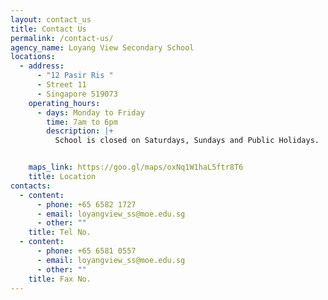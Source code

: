 ```yaml
---
layout: contact_us
title: Contact Us
permalink: /contact-us/
agency_name: Loyang View Secondary School
locations:
  - address:
      - "12 Pasir Ris "
      - Street 11
      - Singapore 519073
    operating_hours:
      - days: Monday to Friday
        time: 7am to 6pm
        description: |+
          School is closed on Saturdays, Sundays and Public Holidays.


    maps_link: https://goo.gl/maps/oxNq1W1haL5ftr8T6
    title: Location
contacts:
  - content:
      - phone: +65 6582 1727
      - email: loyangview_ss@moe.edu.sg
      - other: ""
    title: Tel No.
  - content:
      - phone: +65 6581 0557
      - email: loyangview_ss@moe.edu.sg
      - other: ""
    title: Fax No.
---
```

